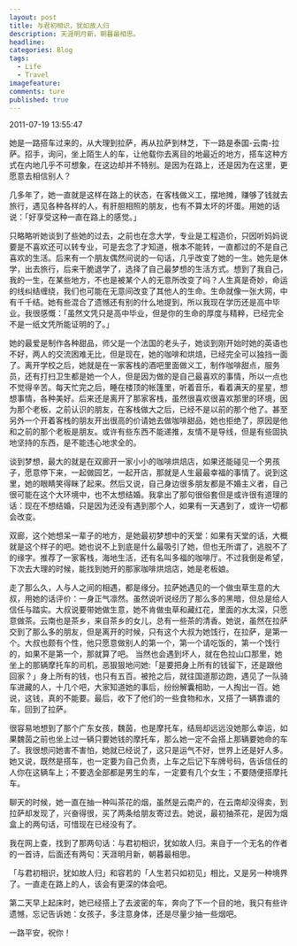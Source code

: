 ```yaml
---
layout: post  
title: 与君初相识，犹如故人归  
description: 天涯明月新，朝暮最相思。      
headline: 
categories: Blog  
tags: 
  - Life 
  - Travel 
imagefeature:  
comments: ture  
published: true  
---
```



2011-07-19 13:55:47

她是一路搭车过来的，从大理到拉萨，再从拉萨到林芝，下一路是泰国-云南-拉萨。招手，询问，坐上陌生人的车，让他载你去离目的地最近的地方，搭车这种方式在内地几乎不可想象，在这边却并不特别。是因为在路上，还是因为在这里，更愿意去相信别人？

几多年了，她一直就是这样在路上的状态，在客栈做义工，摆地摊，赚够了钱就去旅行，遇见各种各样的人，有肝胆相照的朋友，也有不算太坏的坏蛋。用她的话说：「好享受这种一直在路上的感觉。」

只略略听她谈到了些她的过去，之前也在念大学，专业是工程造价，只因听妈妈说要是不喜欢还可以转专业，可是去念了才知道，根本不能转，一直都过的不是自己喜欢的生活。后来有一个朋友偶然间说的一句话，几乎改变了她的一生。她先是休学，出去旅行，后来干脆退学了，选择了自己最梦想的生活方式。想到了我自己，我的一生，在某些地方，不也是被某个人的无意所改变了吗？人生真是奇妙，命运的线纠结缠绕，我们也可能在无意间改变了其他人的生命。生命就像一张大网，中有千千结。她有些混合了遗憾还有别的什么地提到，所以我现在学历还是高中毕业。我很感慨：「虽然文凭只是高中毕业，但是你的生命的厚度与精粹，已经完全不是一纸文凭所能证明的了。」

她的最爱是制作各种甜品，师父是一个法国的老头子，她谈到刚开始时她的英语也不好，两人的交流困难无比，但是现在，她的咖啡和烘焙，已经完全可以独挡一面了。离开学校之后，她就是在一家客栈的酒吧里面做义工，制作咖啡甜点，服务员，还有打扫卫生都是她一个人，但是因为做的是自己最喜欢的事情，所以一点也不觉得辛苦。每天忙完之后，睡在楼顶的帐篷里，听着音乐，看着满天的星星，想想事情，各种美好。后来还是离开了那家客栈，虽然很喜欢很喜欢那里的环境，因为那个老板，之前认识的朋友，在客栈做大之后，已经不是以前的那个他了。甚至另外一个开着客栈的朋友开出很高的价请她去做咖啡甜品，她也拒绝了，原因是他和之前的那个老板是朋友。或许有些东西不能递推，友情不是导线，但是有些固执地坚持的东西，是不能违心地求全的。

谈到梦想，最大的就是在双廊开一家小小的咖啡烘焙店，如果还能碰见一个男孩子，愿意停下来，一起做园艺，一起开店，那就是人生最最幸福的事情了。说到这里，她的眼睛笑得眯了起来。然后又说，自己身边很多朋友都是不婚主义者，自己很可能在这个大环境中，也不太想结婚。我拿出了那句很俗套但是或许很有道理的话：现在不想结婚，只是因为还没有遇到那个人，如果有一天遇到了，或许一切都会改变。

双廊，这个她想呆一辈子的地方，是她最初梦想中的天堂：如果有天堂的话，大概就是这个样子的吧。她也说不上到底是什么最吸引了她，但也无所谓了，逃脱不了的缘字。推荐了一家客栈，海地生活，还有名叫多福的咖啡厅。不过我倒是希望，下次去大理的时候，能找到她开的那家咖啡烘焙店，她是老板娘。

走了那么久，人与人之间的相遇，都是缘分。拉萨她遇见的一个做虫草生意的大叔，用她的话评价：一身正气凛然。虽然说听说经历了那么多的黑暗，但总是给人信任与踏实。大叔说要带她做生意，她不肯做虫草和藏红花，里面的水太深，只愿意做茶。云南也是茶乡，来自茶乡的女儿，总有一些茶的清香。她说，虽然在拉萨交到了那么多的朋友，但是离开的时候，只有这个大叔为她饯行，在拉萨，是第一个。大叔也颇有个性，他只愿意做别人的第一个，第一个请吃饭的，第一个饯行的，如果不是第一个，那就算了吧。
当然也会遇到坏人，就在色拉山口那里，她坐上的那辆摩托车的司机，恶狠狠地问她:「是要把身上所有的钱留下，还是跟他回家？」身上所有的钱，也只有五百。被抢之后，就往国道那边跑，遇见了一队骑车进藏的人，十几个吧，大家知道她的事后，纷纷解囊相助，一人掏出一百。她说，这钱，真的不能要。最后，收下了他们的一些食物和水，又搭了一辆靠谱的车，回到了拉萨。

很容易地想到了那个广东女孩，魏茵，也是摩托车，结局却远远没她那么幸运，如果魏茵之前也坐上过一辆只要她钱的摩托车，那么她一定不会搭上那辆要她命的车了。我很想问她害不害怕，她就已经说了，这只是运气不好，世界上还是好人多。她又说，既然是搭车，也一定要为自己负责，上车之后记下车牌号码，告诉信任的人你在这辆车上；不要选全部都是男生的车，一定要有几个女生；不要随便搭摩托车。

聊天的时候，她一直在抽一种叫茶花的烟，虽然是云南产的，在云南却没得卖，到拉萨却发现了，兴奋得很，买了两条给朋友寄过去。她说，最初抽茶花，是因为烟盒上的两句话，可惜现在已经没有了。

我在网上查，找到了那两句话：与君初相识，犹如故人归。来自于一个无名的作者的一首诗，后面还有两句：天涯明月新，朝暮最相思。

「与君初相识，犹如故人归」和容若的「人生若只如初见」相比，又是另一种境界了。一直走在路上的人，该会有更深的体会吧。

第二天早上起床时，她已经搭上了去波密的车，奔向了下一个目的地，我只有些许遗憾，忘记告诉她：女孩子，多注意身体，还是尽量少抽一些烟吧。

一路平安，祝你！
